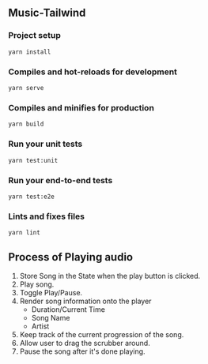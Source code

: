 ## Music-Tailwind

### Project setup

`yarn install`

### Compiles and hot-reloads for development

`yarn serve`

### Compiles and minifies for production

`yarn build`

### Run your unit tests

`yarn test:unit`

### Run your end-to-end tests

`yarn test:e2e`

### Lints and fixes files

`yarn lint`

## Process of Playing audio

1. Store Song in the State when the play button is clicked.
2. Play song.
3. Toggle Play/Pause.
4. Render song information onto the player
   - Duration/Current Time
   - Song Name
   - Artist
5. Keep track of the current progression of the song.
6. Allow user to drag the scrubber around.
7. Pause the song after it's done playing.
